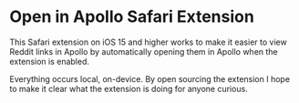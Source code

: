 # Open in Apollo Safari Extension

This Safari extension on iOS 15 and higher works to make it easier to view Reddit links in Apollo by automatically opening them in Apollo when the extension is enabled.

Everything occurs local, on-device. By open sourcing the extension I hope to make it clear what the extension is doing for anyone curious. 